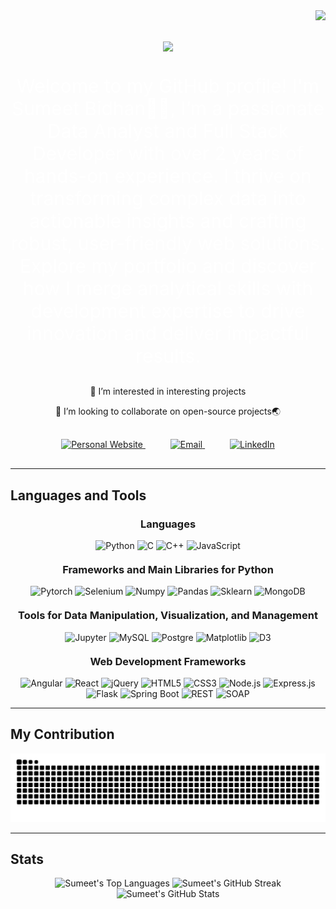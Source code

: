 <img align="right" src="https://visitor-badge.laobi.icu/badge?page_id=sumeetbidhan.sumeetbidhan" />

<h1 align="center">
    <img src="https://readme-typing-svg.herokuapp.com/?font=Righteous&size=40&color=FFA500&center=true&vCenter=true&width=550&height=80&duration=4000&lines=Hi+There!+👋;+I'm+Sumeet+Bidhan!;" />
</h1>

<div align="center">
  <p style="font-size: 30px; color: white; text-align: center;">
    Welcome to my GitHub profile! I'm Sumeet Bidhan🥷🏽, I’m a passionate Data Analyst and Full Stack Developer with over 2 years of hands-on experience. I thrive on transforming complex data into actionable insights and crafting robust, user-friendly web solutions. Explore my portfolio and discover how I merge analytical skills with development expertise to drive innovation and deliver impactful results.
  </p>
</div>

<div align="center" style="margin: 30px 20px;">
  <p>👀 I’m interested in interesting projects</p>
  <p>💞️ I’m looking to collaborate on open-source projects🌏</p>
</div>

<div align="center" style="margin: 30px 20px;">
  <a href="https://sumeetbidhan.netlify.app/" target="_blank" style="margin: 0 20px;">
    <img src="https://img.icons8.com/?size=70&id=Meg71w7epZVz&format=png&color=000000" alt="Personal Website"/>
  </a>
  <a href="mailto:sumeetbidhanwork@gmail.com" style="margin: 0 20px;">
    <img src="https://img.icons8.com/?size=70&id=6QtoKjRma1Cq&format=png&color=000000" alt="Email"/>
  </a>
  <a href="https://www.linkedin.com/in/sumeetbidhanwork" target="_blank" style="margin: 0 20px;">
    <img src="https://img.icons8.com/?size=70&id=60ZV_wYC0BM2&format=png&color=000000" alt="LinkedIn"/>
  </a>
</div>

---

## Languages and Tools

<div align="center">
  <h3>Languages</h3>
  <img src="https://img.icons8.com/color/48/000000/python.png" alt="Python"/>
  <img src="https://img.icons8.com/color/48/000000/c-programming.png" alt="C"/>
  <img src="https://img.icons8.com/color/48/000000/c-plus-plus-logo.png" alt="C++"/>
  <img src="https://img.icons8.com/color/48/000000/javascript.png" alt="JavaScript"/>
  
  <h3 style="margin-top: 20px;">Frameworks and Main Libraries for Python</h3>
  <img src="https://img.icons8.com/color/48/000000/pytorch.png" alt="Pytorch"/>
  <img src="https://img.icons8.com/color/48/000000/selenium-test-automation.png" alt="Selenium"/>
  <img src="https://img.icons8.com/color/48/000000/numpy.png" alt="Numpy"/>
  <img src="https://img.icons8.com/color/48/000000/pandas.png" alt="Pandas"/>
  <img src="https://img.icons8.com/color/48/000000/scikit-learn.png" alt="Sklearn"/>
  <img src="https://img.icons8.com/color/48/000000/mongodb.png" alt="MongoDB"/>

  <h3 style="margin-top: 20px;">Tools for Data Manipulation, Visualization, and Management</h3>
  <img src="https://img.icons8.com/color/48/000000/jupyter.png" alt="Jupyter"/>
  <img src="https://img.icons8.com/color/48/000000/mysql-logo.png" alt="MySQL"/>
  <img src="https://img.icons8.com/color/48/000000/postgreesql.png" alt="Postgre"/>
  <img src="https://img.icons8.com/color/48/000000/matplotlib.png" alt="Matplotlib"/>
  <img src="https://img.icons8.com/color/48/000000/d3.png" alt="D3"/>

  <h3 style="margin-top: 20px;">Web Development Frameworks</h3>
  <img src="https://img.icons8.com/color/48/000000/angularjs.png" alt="Angular"/>
  <img src="https://img.icons8.com/color/48/000000/react-native.png" alt="React"/>
  <img src="https://img.icons8.com/color/48/000000/jquery.png" alt="jQuery"/>
  <img src="https://img.icons8.com/color/48/000000/html-5.png" alt="HTML5"/>
  <img src="https://img.icons8.com/color/48/000000/css3.png" alt="CSS3"/>
  <img src="https://img.icons8.com/color/48/000000/nodejs.png" alt="Node.js"/>
  <img src="https://img.icons8.com/color/48/000000/express.png" alt="Express.js"/>
  <img src="https://img.icons8.com/color/48/000000/flask.png" alt="Flask"/>
  <img src="https://img.icons8.com/color/48/000000/spring-logo.png" alt="Spring Boot"/>
  <img src="https://img.icons8.com/color/48/000000/api.png" alt="REST"/>
  <img src="https://img.icons8.com/color/48/000000/soap.png" alt="SOAP"/>
</div>

---

## My Contribution

<div align="center">
  <img src="https://github.com/sumeetbidhan/sumeetbidhan/raw/output/github-contribution-grid-snake.svg" alt="GitHub Contribution Snake"/>
</div>

---

## Stats

<div align="center">
  <img src="https://github-readme-stats.vercel.app/api/top-langs/?username=sumeetbidhan&layout=compact&theme=radical" alt="Sumeet's Top Languages"/>
  <img src="https://github-readme-streak-stats.herokuapp.com/?user=sumeetbidhan&theme=radical" alt="Sumeet's GitHub Streak"/>
  <img src="https://github-readme-stats.vercel.app/api?username=sumeetbidhan&show_icons=true&theme=radical" alt="Sumeet's GitHub Stats"/>
</div>
